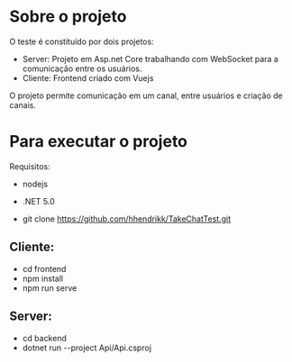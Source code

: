 # Sobre o projeto

O teste é constituído por dois projetos:

- Server: Projeto em Asp.net Core trabalhando com WebSocket para a comunicação entre os usuários.
- Cliente: Frontend criado com Vuejs

O projeto permite comunicação em um canal, entre usuários e criação de canais.

# Para executar o projeto

Requisitos:
- nodejs
- .NET 5.0

- git clone https://github.com/hhendrikk/TakeChatTest.git

## Cliente:

- cd frontend
- npm install
- npm run serve

## Server:

- cd backend
- dotnet run --project Api/Api.csproj
